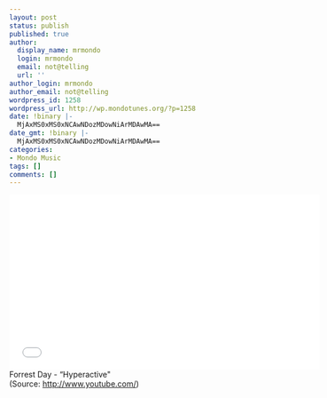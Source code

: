 ```yaml
---
layout: post
status: publish
published: true
author:
  display_name: mrmondo
  login: mrmondo
  email: not@telling
  url: ''
author_login: mrmondo
author_email: not@telling
wordpress_id: 1258
wordpress_url: http://wp.mondotunes.org/?p=1258
date: !binary |-
  MjAxMS0xMS0xNCAwNDozMDowNiArMDAwMA==
date_gmt: !binary |-
  MjAxMS0xMS0xNCAwNDozMDowNiArMDAwMA==
categories:
- Mondo Music
tags: []
comments: []
---
```

<iframe width="560" height="315" src="//www.youtube.com/embed/uQIpWjrYsr8" frameborder="0"> </iframe>
Forrest Day - &#8220;Hyperactive"
<div class="attribution">(<span>Source:</span> <a href="http://www.youtube.com/">http://www.youtube.com/</a>)</div>
